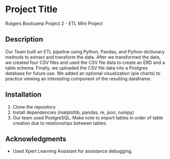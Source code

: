 # Project Title
Rutgers Bootcamp Project 2 - ETL Mini Project

## Description
Our Team built an ETL pipeline using Python, Pandas, and Python dictionary methods to extract and transform the data. 
After we transformed the data, we created four CSV files and used the CSV file data to create an ERD and a table schema. 
Finally, we uploaded the CSV file data into a Postgres database for future use. 
We added an optional visualization (pie charts) to practice viewing an interesting component of the resulting dataframe.

## Installation
1. Clone the repository
2. Install dependencies (matplotlib, pandas, re, json, numpy)
3. Our team used PostgreSQL. Make note to import tables in order of table creation due to relationships between tables.

## Acknowledgments
- Used Xpert Learning Assistant for assistance debugging.
